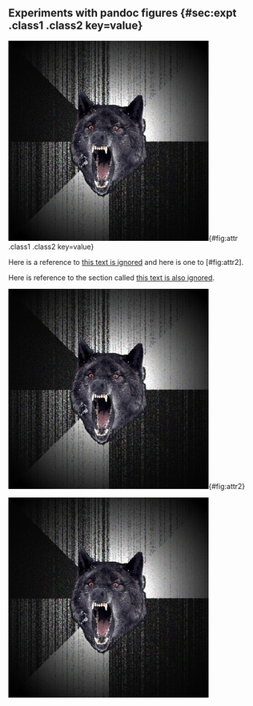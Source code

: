 ## Experiments with pandoc figures {#sec:expt .class1 .class2 key=value}

![a figure that can be referred to](image.png){#fig:attr .class1 .class2 key=value}

Here is a reference to [this text is ignored](#fig:attr) and here is
one to [#fig:attr2].

Here is reference to the section called [this text is also ignored](#sec:expt).

![another figure that can be referred to](image.png){#fig:attr2}

![figure with no attr](image.png)
